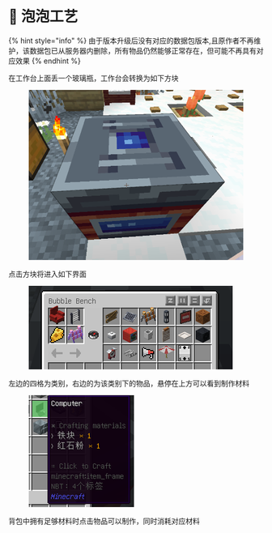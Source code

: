# 🫧 泡泡工艺

{% hint style="info" %}
由于版本升级后没有对应的数据包版本,且原作者不再维护，该数据包已从服务器内删除，所有物品仍然能够正常存在，但可能不再具有对应效果
{% endhint %}

在工作台上面丢一个玻璃瓶，工作台会转换为如下方块

<figure><img src="../.gitbook/assets/image (32).png" alt=""><figcaption></figcaption></figure>

点击方块将进入如下界面

<figure><img src="../.gitbook/assets/image (33).png" alt=""><figcaption></figcaption></figure>

左边的四格为类别，右边的为该类别下的物品，悬停在上方可以看到制作材料

<figure><img src="../.gitbook/assets/image (34).png" alt=""><figcaption></figcaption></figure>

背包中拥有足够材料时点击物品可以制作，同时消耗对应材料
